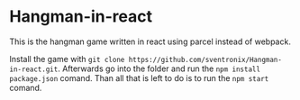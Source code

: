 # Hangman-in-react
This is the hangman game written in react using parcel instead of webpack.

Install the game with ```git clone https://github.com/sventronix/Hangman-in-react.git```. Afterwards go into the folder and run the ```npm install package.json``` comand. Than all that is left to do is to run the ```npm start``` comand.

